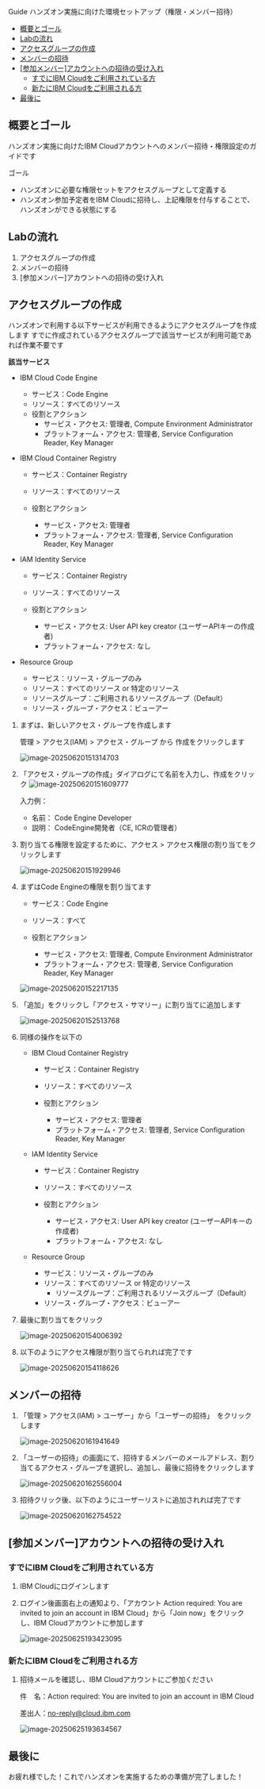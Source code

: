 Guide ハンズオン実施に向けた環境セットアップ（権限・メンバー招待）

- [概要とゴール](#概要とゴール)
- [Labの流れ](#labの流れ)
- [アクセスグループの作成](#アクセスグループの作成)
- [メンバーの招待](#メンバーの招待)
- [\[参加メンバー\]アカウントへの招待の受け入れ](#参加メンバーアカウントへの招待の受け入れ)
  - [すでにIBM Cloudをご利用されている方](#すでにibm-cloudをご利用されている方)
  - [新たにIBM Cloudをご利用される方](#新たにibm-cloudをご利用される方)
- [最後に](#最後に)


## 概要とゴール

ハンズオン実施に向けたIBM Cloudアカウントへのメンバー招待・権限設定のガイドです

ゴール

* ハンズオンに必要な権限セットをアクセスグループとして定義する
* ハンズオン参加予定者をIBM Cloudに招待し、上記権限を付与することで、ハンズオンができる状態にする


## Labの流れ

1. アクセスグループの作成
1. メンバーの招待
1. [参加メンバー]アカウントへの招待の受け入れ


## アクセスグループの作成

ハンズオンで利用する以下サービスが利用できるようにアクセスグループを作成します
すでに作成されているアクセスグループで該当サービスが利用可能であれば作業不要です

**該当サービス**

* IBM Cloud Code Engine

  * サービス：Code Engine
  * リソース：すべてのリソース
  * 役割とアクション
    * サービス・アクセス: 管理者, Compute Environment Administrator
    * プラットフォーム・アクセス: 管理者, Service Configuration Reader, Key Manager

* IBM Cloud Container Registry

  * サービス：Container Registry

  * リソース：すべてのリソース

  * 役割とアクション
    * サービス・アクセス: 管理者
    * プラットフォーム・アクセス: 管理者, Service Configuration Reader, Key Manager

* IAM Identity Service

  * サービス：Container Registry

  * リソース：すべてのリソース

  * 役割とアクション
    * サービス・アクセス: User API key creator (ユーザーAPIキーの作成者)
    * プラットフォーム・アクセス: なし

* Resource Group

  * サービス：リソース・グループのみ
  * リソース：すべてのリソース or 特定のリソース
  * リソースグループ：ご利用されるリソースグループ（Default）
  * リソース・グループ・アクセス：ビューアー



1. まずは、新しいアクセス・グループを作成します

   管理 > アクセス(IAM) > アクセス・グループ から 作成をクリックします

   ![image-20250620151314703](./img/image-20250620151314703.png)

2. 「アクセス・グループの作成」ダイアログにて名前を入力し、作成をクリック
   ![image-20250620151609777](./img/image-20250620151609777.png)

   入力例：

   * 名前： Code Engine Developer
   * 説明： CodeEngine開発者（CE, ICRの管理者）

3. 割り当てる権限を設定するために、アクセス > アクセス権限の割り当てをクリックします

   ![image-20250620151929946](./img/image-20250620151929946.png)

4. まずはCode Engineの権限を割り当てます

   * サービス：Code Engine

   * リソース：すべて
   * 役割とアクション
     * サービス・アクセス: 管理者, Compute Environment Administrator
     * プラットフォーム・アクセス: 管理者, Service Configuration Reader, Key Manager

   ![image-20250620152217135](./img/image-20250620152217135.png)

5. 「追加」をクリックし「アクセス・サマリー」に割り当てに追加します

   ![image-20250620152513768](./img/image-20250620152513768.png)

6. 同様の操作を以下の

   * IBM Cloud Container Registry

     * サービス：Container Registry

     * リソース：すべてのリソース

     * 役割とアクション
       * サービス・アクセス: 管理者
       * プラットフォーム・アクセス: 管理者, Service Configuration Reader, Key Manager

   * IAM Identity Service

     * サービス：Container Registry

     * リソース：すべてのリソース

     * 役割とアクション
       * サービス・アクセス: User API key creator (ユーザーAPIキーの作成者)
       * プラットフォーム・アクセス: なし

   * Resource Group
     * サービス：リソース・グループのみ
     * リソース：すべてのリソース or 特定のリソース
       * リソースグループ：ご利用されるリソースグループ（Default）
     * リソース・グループ・アクセス：ビューアー

7. 最後に割り当てをクリック

   ![image-20250620154006392](./img/image-20250620154006392.png)

8. 以下のようにアクセス権限が割り当てられれば完了です

   ![image-20250620154118626](./img/image-20250620154118626.png)

   

## メンバーの招待

1. 「管理 > アクセス(IAM) > ユーザー」から「ユーザーの招待」　をクリックします

   ![image-20250620161941649](./img/image-20250620161941649.png)

2. 「ユーザーの招待」の画面にて、招待するメンバーのメールアドレス、割り当てるアクセス・グループを選択し、追加し、最後に招待をクリックします

   ![image-20250620162556004](./img/image-20250620162556004.png)

3. 招待クリック後、以下のようにユーザーリストに追加されれば完了です

   ![image-20250620162754522](./img/image-20250620162754522.png)




## [参加メンバー]アカウントへの招待の受け入れ

### すでにIBM Cloudをご利用されている方

1. IBM Cloudにログインします
2. ログイン後画面右上の通知より、「アカウント Action required: You are invited to join an account in IBM Cloud」から「Join now」をクリックし、IBM Cloudアカウントに参加します

	![image-20250625193423095](./img/image-20250625193423095.png)

### 新たにIBM Cloudをご利用される方

1. 招待メールを確認し、IBM Cloudアカウントにご参加ください

   件　名：Action required: You are invited to join an account in IBM Cloud

   差出人：no-reply@cloud.ibm.com
   
   ![image-20250625193634567](./img/image-20250625193634567.png)

## 最後に

お疲れ様でした！これでハンズオンを実施するための準備が完了しました！

